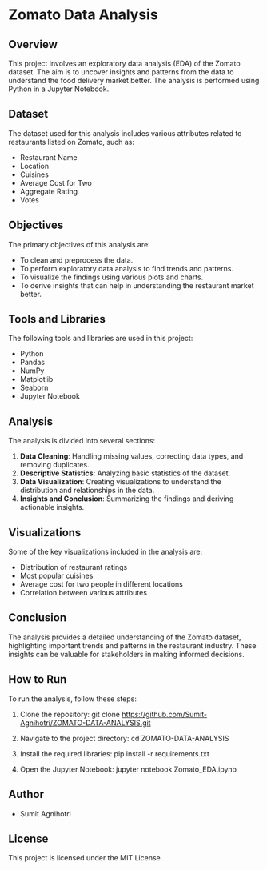 # Zomato Data Analysis

## Overview

This project involves an exploratory data analysis (EDA) of the Zomato dataset. The aim is to uncover insights and patterns from the data to understand the food delivery market better. The analysis is performed using Python in a Jupyter Notebook.

## Dataset

The dataset used for this analysis includes various attributes related to restaurants listed on Zomato, such as:

- Restaurant Name
- Location
- Cuisines
- Average Cost for Two
- Aggregate Rating
- Votes

## Objectives

The primary objectives of this analysis are:

- To clean and preprocess the data.
- To perform exploratory data analysis to find trends and patterns.
- To visualize the findings using various plots and charts.
- To derive insights that can help in understanding the restaurant market better.

## Tools and Libraries

The following tools and libraries are used in this project:

- Python
- Pandas
- NumPy
- Matplotlib
- Seaborn
- Jupyter Notebook

## Analysis

The analysis is divided into several sections:

1. **Data Cleaning**: Handling missing values, correcting data types, and removing duplicates.
2. **Descriptive Statistics**: Analyzing basic statistics of the dataset.
3. **Data Visualization**: Creating visualizations to understand the distribution and relationships in the data.
4. **Insights and Conclusion**: Summarizing the findings and deriving actionable insights.

## Visualizations

Some of the key visualizations included in the analysis are:

- Distribution of restaurant ratings
- Most popular cuisines
- Average cost for two people in different locations
- Correlation between various attributes

## Conclusion

The analysis provides a detailed understanding of the Zomato dataset, highlighting important trends and patterns in the restaurant industry. These insights can be valuable for stakeholders in making informed decisions.

## How to Run

To run the analysis, follow these steps:

1. Clone the repository:
git clone https://github.com/Sumit-Agnihotri/ZOMATO-DATA-ANALYSIS.git

2. Navigate to the project directory:
cd ZOMATO-DATA-ANALYSIS

3. Install the required libraries:
pip install -r requirements.txt

4. Open the Jupyter Notebook:
jupyter notebook Zomato_EDA.ipynb


## Author

- Sumit Agnihotri

## License

This project is licensed under the MIT License.
